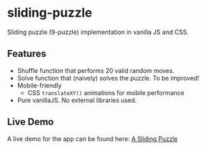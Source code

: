 # sliding-puzzle
Sliding puzzle (9-puzzle) implementation in vanilla JS and CSS.

## Features
* Shuffle function that performs 20 valid random moves.
* Solve function that (naively) solves the puzzle. To be improved!
* Mobile-friendly
  * CSS `translateXY()` animations for mobile performance
* Pure vanillaJS. No external libraries used. 
  
## Live Demo

A live demo for the app can be found here: [A Sliding Puzzle](http://breakfasthack.com/projects/sliding_puzzle/)
